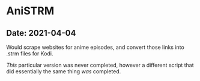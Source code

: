 # AniSTRM

## Date: 2021-04-04

Would scrape websites for anime episodes, and convert those links into .strm files for Kodi.

*This* particular version was never completed, however a different script that did essentially the same thing *was* completed.